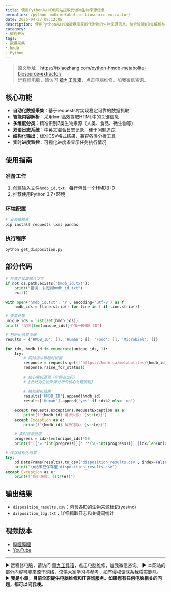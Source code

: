 ```yaml
---
title: 使用Python从HMDB网站提取代谢物生物来源信息
permalink: /python-hmdb-metabolite-biosource-extractor/
date: 2025-04-27 09:12:08
description: 使用Python从HMDB数据库获取代谢物的生物来源信息，结合智能HTML解析与关键词匹配算法，高效生成结构化数据报告。
category:
- 编程开发
tags:
- 数据采集
- hmdb
- Python
---
```


> 原文地址：<https://itxiaozhang.com/python-hmdb-metabolite-biosource-extractor/>  
> 远程修电脑，请访问 [章九工具箱](https://zhang9.com/)，点击电脑维修，加我微信咨询。 

## 核心功能

- **自动化数据采集**：基于requests库实现稳定可靠的数据抓取
- **智能内容解析**：采用lxml高效提取HTML中的关键信息
- **多维度分类**：精准识别7类生物来源（人类、食品、微生物等）
- **双语日志系统**：中英文混合日志记录，便于问题追踪
- **结构化输出**：标准CSV格式结果，兼容各类分析工具
- **实时进度监控**：可视化进度条显示任务执行情况

## 使用指南

### 准备工作

1. 创建输入文件`hmdb_id.txt`，每行包含一个HMDB ID
2. 推荐使用Python 3.7+环境

### 环境配置

```bash
# 安装依赖库
pip install requests lxml pandas
```

### 执行程序

```bash
python get_disposition.py
```

## 部分代码

```python
# 检查并读取输入文件
if not os.path.exists('hmdb_id.txt'):
    print("错误：未找到hmdb_id.txt")
    exit()

with open('hmdb_id.txt', 'r', encoding='utf-8') as f:
    hmdb_ids = [line.strip() for line in f if line.strip()]

# 去重处理
unique_ids = list(set(hmdb_ids))
print(f"发现{len(unique_ids)}个唯一HMDB ID")

# 初始化结果存储
results = {'HMDB_ID': [], 'Human': [], 'Food': [], 'Microbial': []}

for idx, hmdb_id in enumerate(unique_ids, 1):
    try:
        # 网络请求带超时设置
        response = requests.get(f'https://hmdb.ca/metabolites/{hmdb_id}', timeout=10)
        response.raise_for_status()
        
        # 核心解析逻辑（示例占位符）
        # [此处为生物来源分析的核心处理流程]
        
        # 模拟解析结果
        results['HMDB_ID'].append(hmdb_id)
        results['Human'].append('yes' if idx%2 else 'no')
        
    except requests.exceptions.RequestException as e:
        print(f"{hmdb_id} 请求失败: {str(e)}")
    except Exception as e:
        print(f"{hmdb_id} 解析错误: {str(e)}")
    
    # 实时显示进度
    progress = idx/len(unique_ids)*50
    print(f"[{'='*int(progress)}{' '*(50-int(progress))}] {idx/len(unique_ids):.0%}", end='\r')

# 保存结构化结果
try:
    pd.DataFrame(results).to_csv('disposition_results.csv', index=False)
    print("\n结果已保存至 disposition_results.csv")
except Exception as e:
    print(f"保存失败: {str(e)}")
```

## 输出结果

- `disposition_results.csv`：包含各ID的生物来源标记(yes/no)
- `disposition_log.txt`：详细抓取日志和关键词统计

## 视频版本

- [哔哩哔哩](https://space.bilibili.com/3546607630944387)
- [YouTube](https://www.youtube.com/@itxiaozhang)

---
▶ 远程修电脑，请访问 [章九工具箱](https://zhang9.com/)，点击电脑维修，加我微信咨询。 
▶ 本网站的部分内容可能来源于网络，仅供大家学习与参考，如有侵权请联系我核实删除。  
▶ **我是小章，目前全职提供电脑维修和IT咨询服务。如果您有任何电脑相关的问题，都可以问我噢。**  
